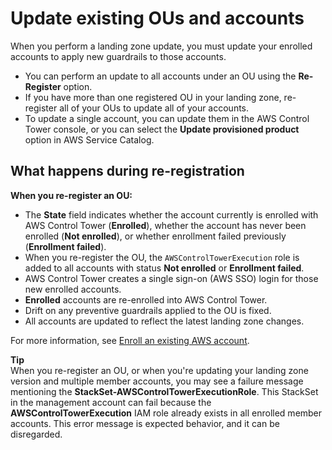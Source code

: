 # Update existing OUs and accounts<a name="update-existing-accounts"></a>

When you perform a landing zone update, you must update your enrolled accounts to apply new guardrails to those accounts\.
+ You can perform an update to all accounts under an OU using the **Re\-Register** option\.
+ If you have more than one registered OU in your landing zone, re\-register all of your OUs to update all of your accounts\.
+ To update a single account, you can update them in the AWS Control Tower console, or you can select the **Update provisioned product** option in AWS Service Catalog\.

## What happens during re\-registration<a name="effects-of-re-registering"></a>

**When you re\-register an OU:**
+ The **State** field indicates whether the account currently is enrolled with AWS Control Tower \(**Enrolled**\), whether the account has never been enrolled \(**Not enrolled**\), or whether enrollment failed previously \(**Enrollment failed**\)\.
+ When you re\-register the OU, the `AWSControlTowerExecution` role is added to all accounts with status **Not enrolled** or **Enrollment failed**\.
+ AWS Control Tower creates a single sign\-on \(AWS SSO\) login for those new enrolled accounts\.
+ **Enrolled** accounts are re\-enrolled into AWS Control Tower\.
+ Drift on any preventive guardrails applied to the OU is fixed\.
+ All accounts are updated to reflect the latest landing zone changes\.

For more information, see [Enroll an existing AWS account](enroll-account.md)\.

**Tip**  
When you re\-register an OU, or when you're updating your landing zone version and multiple member accounts, you may see a failure message mentioning the **StackSet\-AWSControlTowerExecutionRole**\. This StackSet in the management account can fail because the **AWSControlTowerExecution** IAM role already exists in all enrolled member accounts\. This error message is expected behavior, and it can be disregarded\.